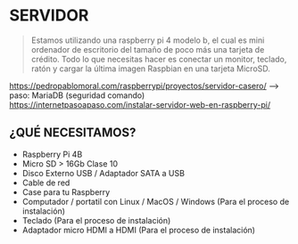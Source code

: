 # SERVIDOR

> Estamos utilizando una raspberry pi 4 modelo b, el cual es mini ordenador de escritorio del tamaño de
> poco más una tarjeta de crédito. Todo lo que necesitas hacer es conectar un monitor, teclado, ratón
> y cargar la última imagen Raspbian en una tarjeta MicroSD.


https://pedropablomoral.com/raspberrypi/proyectos/servidor-casero/     --> paso: MariaDB (seguridad comando)
https://internetpasoapaso.com/instalar-servidor-web-en-raspberry-pi/

## ¿QUÉ NECESITAMOS?

- Raspberry Pi 4B
- Micro SD > 16Gb Clase 10
- Disco Externo USB / Adaptador SATA a USB
- Cable de red
- Case para tu Raspberry
- Computador / portatil con Linux / MacOS / Windows (Para el proceso de instalación)
- Teclado (Para el proceso de instalación)
- Adaptador micro HDMI a HDMI (Para el proceso de instalación)
